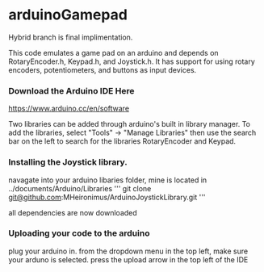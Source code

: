 # arduinoGamepad
Hybrid branch is final implimentation.

This code emulates a game pad on an arduino and depends on RotaryEncoder.h, Keypad.h, and Joystick.h.
It has support for using rotary encoders, potentiometers, and buttons as input devices.


### Download the Arduino IDE Here
https://www.arduino.cc/en/software

Two libraries can be added through arduino's built in library manager.
To add the libraries, select "Tools" -> "Manage Libraries" then use the search bar on the left to search for the libraries RotaryEncoder and Keypad.

### Installing the Joystick library.
navagate into your arduino libaries folder, mine is located in ../documents/Arduino/Libraries
'''
git clone git@github.com:MHeironimus/ArduinoJoystickLibrary.git
'''

all dependencies are now downloaded

### Uploading your code to the arduino
plug your arduino in.
from the dropdown menu in the top left, make sure your arduno is selected. press the upload arrow in the top left of the IDE
